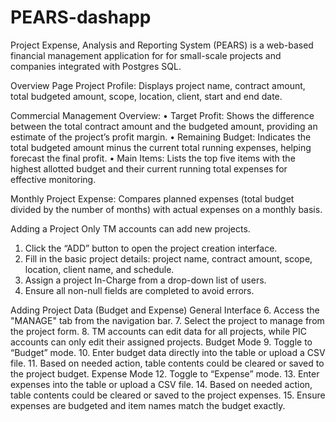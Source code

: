 # PEARS-dashapp
Project Expense, Analysis and Reporting System (PEARS) is a web-based financial management application for for small-scale projects and companies integrated with Postgres SQL.

Overview Page
Project Profile: Displays project name, contract amount, total budgeted amount, scope, location, client, start and end date.

Commercial Management Overview:
•	Target Profit: Shows the difference between the total contract amount and the budgeted amount, providing an estimate of the project’s profit margin.
•	Remaining Budget: Indicates the total budgeted amount minus the current total running expenses, helping forecast the final profit.
•	Main Items: Lists the top five items with the highest allotted budget and their current running total expenses for effective monitoring.

Monthly Project Expense: Compares planned expenses (total budget divided by the number of months) with actual expenses on a monthly basis.


Adding a Project
Only TM accounts can add new projects.
1.	Click the “ADD” button to open the project creation interface.
2.	Fill in the basic project details: project name, contract amount, scope, location, client name, and schedule.
3.	Assign a project In-Charge from a drop-down list of users.
4.	Ensure all non-null fields are completed to avoid errors.


Adding Project Data (Budget and Expense)
General Interface
6.	Access the "MANAGE" tab from the navigation bar.
7.	Select the project to manage from the project form.
8.	TM accounts can edit data for all projects, while PIC accounts can only edit their assigned projects.
Budget Mode
9.	Toggle to “Budget” mode.
10.	Enter budget data directly into the table or upload a CSV file.
11.	 Based on needed action, table contents could be cleared or saved to the project budget.
Expense Mode
12.	Toggle to “Expense” mode.
13.	Enter expenses into the table or upload a CSV file.
14.	Based on needed action, table contents could be cleared or saved to the project expenses.
15.	Ensure expenses are budgeted and item names match the budget exactly.
